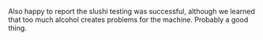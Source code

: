 Also happy to report the slushi testing was successful, although we learned that too much alcohol creates problems for the machine. Probably a good thing.